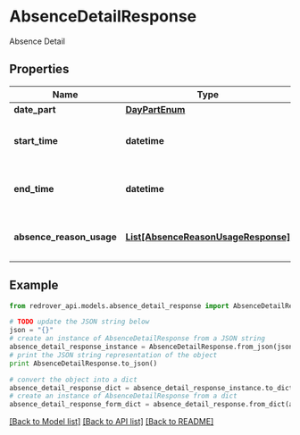 # AbsenceDetailResponse

Absence Detail

## Properties

Name | Type | Description | Notes
------------ | ------------- | ------------- | -------------
**date_part** | [**DayPartEnum**](DayPartEnum.md) |  | [optional] 
**start_time** | **datetime** | The start time of the Absence for this day | [optional] 
**end_time** | **datetime** | The end time of the Absence for this day | [optional] 
**absence_reason_usage** | [**List[AbsenceReasonUsageResponse]**](AbsenceReasonUsageResponse.md) | The usage of Absence Reasons for this day | [optional] 

## Example

```python
from redrover_api.models.absence_detail_response import AbsenceDetailResponse

# TODO update the JSON string below
json = "{}"
# create an instance of AbsenceDetailResponse from a JSON string
absence_detail_response_instance = AbsenceDetailResponse.from_json(json)
# print the JSON string representation of the object
print AbsenceDetailResponse.to_json()

# convert the object into a dict
absence_detail_response_dict = absence_detail_response_instance.to_dict()
# create an instance of AbsenceDetailResponse from a dict
absence_detail_response_form_dict = absence_detail_response.from_dict(absence_detail_response_dict)
```
[[Back to Model list]](../README.md#documentation-for-models) [[Back to API list]](../README.md#documentation-for-api-endpoints) [[Back to README]](../README.md)


